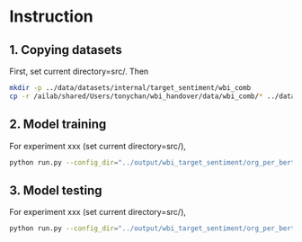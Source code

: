 # Instruction

## 1. Copying datasets
First, set current directory=src/. Then

```bash
mkdir -p ../data/datasets/internal/target_sentiment/wbi_comb
cp -r /ailab/shared/Users/tonychan/wbi_handover/data/wbi_comb/* ../data/datasets/internal/target_sentiment/wbi_comb/
```

## 2. Model training
For experiment xxx (set current directory=src/), 
```bash
python run.py --config_dir="../output/wbi_target_sentiment/org_per_bert_avg_20210925_all_ext2"
```

## 3. Model testing
For experiment xxx (set current directory=src/),
```bash
python run.py --config_dir="../output/wbi_target_sentiment/org_per_bert_avg_20210925_all_ext2" --test_only
```